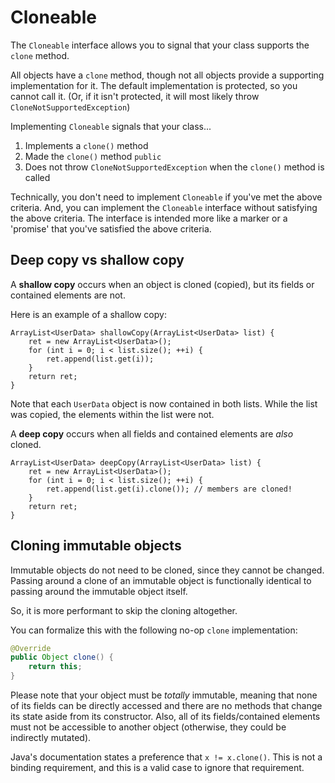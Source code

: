 # Cloneable

The `Cloneable` interface allows you to signal that your class supports the `clone` method.

All objects have a `clone` method, though not all objects provide a supporting implementation for it. The default implementation is protected, so you cannot call it. (Or, if it isn't protected, it will most likely throw `CloneNotSupportedException`)

Implementing `Cloneable` signals that your class...

1. Implements a `clone()` method
2. Made the `clone()` method `public`
3. Does not throw `CloneNotSupportedException` when the `clone()` method is called

Technically, you don't need to implement `Cloneable` if you've met the above criteria. And, you can implement the `Cloneable` interface without satisfying the above criteria. The interface is intended more like a marker or a 'promise' that you've satisfied the above criteria.


## Deep copy vs shallow copy

A **shallow copy** occurs when an object is cloned (copied), but its fields or contained elements are not.

Here is an example of a shallow copy:

```
ArrayList<UserData> shallowCopy(ArrayList<UserData> list) {
    ret = new ArrayList<UserData>();
    for (int i = 0; i < list.size(); ++i) {
        ret.append(list.get(i));
    }
    return ret;
}
```

Note that each `UserData` object is now contained in both lists. While the list was copied, the elements within the list were not.

A **deep copy** occurs when all fields and contained elements are _also_ cloned.

```
ArrayList<UserData> deepCopy(ArrayList<UserData> list) {
    ret = new ArrayList<UserData>();
    for (int i = 0; i < list.size(); ++i) {
        ret.append(list.get(i).clone()); // members are cloned!
    }
    return ret;
}
```


## Cloning immutable objects

Immutable objects do not need to be cloned, since they cannot be changed. Passing around a clone of an immutable object is functionally identical to passing around the immutable object itself.

So, it is more performant to skip the cloning altogether.

You can formalize this with the following no-op `clone` implementation:

```java
@Override
public Object clone() {
    return this;
}
```

Please note that your object must be _totally_ immutable, meaning that none of its fields can be directly accessed and there are no methods that change its state aside from its constructor. Also, all of its fields/contained elements must not be accessible to another object (otherwise, they could be indirectly mutated).

Java's documentation states a preference that `x != x.clone()`. This is not a binding requirement, and this is a valid case to ignore that requirement.

